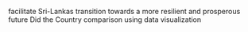 facilitate Sri-Lankas transition towards a more resilient and prosperous future
Did the Country comparison using data visualization
